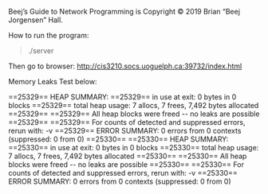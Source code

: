 Beej’s Guide to Network Programming is Copyright © 2019 Brian “Beej Jorgensen” Hall.


How to run the program:

> ./server

Then go to browser:
http://cis3210.socs.uoguelph.ca:39732/index.html


Memory Leaks Test below:

==25329== HEAP SUMMARY:
==25329==     in use at exit: 0 bytes in 0 blocks
==25329==   total heap usage: 7 allocs, 7 frees, 7,492 bytes allocated
==25329== 
==25329== All heap blocks were freed -- no leaks are possible
==25329== 
==25329== For counts of detected and suppressed errors, rerun with: -v
==25329== ERROR SUMMARY: 0 errors from 0 contexts (suppressed: 0 from 0)
==25330== 
==25330== HEAP SUMMARY:
==25330==     in use at exit: 0 bytes in 0 blocks
==25330==   total heap usage: 7 allocs, 7 frees, 7,492 bytes allocated
==25330== 
==25330== All heap blocks were freed -- no leaks are possible
==25330== 
==25330== For counts of detected and suppressed errors, rerun with: -v
==25330== ERROR SUMMARY: 0 errors from 0 contexts (suppressed: 0 from 0)